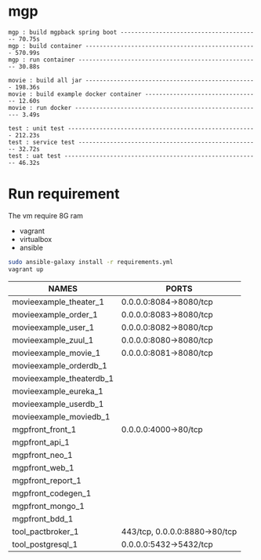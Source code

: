 # mgp

```
mgp : build mgpback spring boot ---------------------------------------- 70.75s
mgp : build container ------------------------------------------------- 570.99s
mgp : run container ---------------------------------------------------- 30.88s

movie : build all jar ------------------------------------------------- 198.36s
movie : build example docker container --------------------------------- 12.60s
movie : run docker ------------------------------------------------------ 3.49s

test : unit test ------------------------------------------------------ 212.23s
test : service test ---------------------------------------------------- 32.72s
test : uat test -------------------------------------------------------- 46.32s
```

# Run requirement
The vm require 8G ram
- vagrant
- virtualbox
- ansible
```sh
sudo ansible-galaxy install -r requirements.yml
vagrant up
```

|NAMES                        |PORTS                         |
|-----------------------------|------------------------------|
|movieexample_theater_1       |0.0.0.0:8084->8080/tcp        |
|movieexample_order_1         |0.0.0.0:8083->8080/tcp        |
|movieexample_user_1          |0.0.0.0:8082->8080/tcp        |
|movieexample_zuul_1          |0.0.0.0:8080->8080/tcp        |
|movieexample_movie_1         |0.0.0.0:8081->8080/tcp        |
|movieexample_orderdb_1       |                              |
|movieexample_theaterdb_1     |                              |
|movieexample_eureka_1        |                              |
|movieexample_userdb_1        |                              |
|movieexample_moviedb_1       |                              |
|mgpfront_front_1             |0.0.0.0:4000->80/tcp          |
|mgpfront_api_1               |                              |
|mgpfront_neo_1               |                              |
|mgpfront_web_1               |                              |
|mgpfront_report_1            |                              |
|mgpfront_codegen_1           |                              |
|mgpfront_mongo_1             |                              |
|mgpfront_bdd_1               |                              |
|tool_pactbroker_1            |443/tcp, 0.0.0.0:8880->80/tcp |
|tool_postgresql_1            |0.0.0.0:5432->5432/tcp        |
